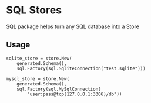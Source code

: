 # SQL Stores
SQL package helps turn any SQL database into a Store

## Usage
```
sqlite_store = store.New(
    generated.Schema(),
    sql.Factory(sql.SqliteConnection("test.sqlite")))

mysql_store = store.New(
    generated.Schema(),
    sql.Factory(sql.MySqlConnection(
        "user:pass@tcp(127.0.0.1:3306)/db"))
```
